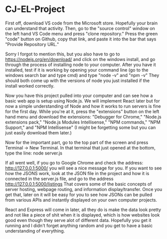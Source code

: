 # CJ-EL-Project

First off, download VS code from the Microsoft store. Hopefully your brain can understand that activity.
Then, go to the "source control" window on the left hand VS Code menu and press "clone repository."
Press the green "code" button on Github, copy that link, and paste it into the bar that says "Provide Repository URL."

Sorry I forgot to mention this, but you also have to go to https://nodejs.org/en/download/ and click on the windows install, and go through the process of installing node to 
your computer. After you have it installed, test if it is working by opening your command line (go to the windows search bar and type cmd) and type "node -v" and "npm -v"
They should both come up with the versions of node you just installed if the install worked correctly. 

Now you have this project pulled into your computer and can see how a basic web app is setup using Node.js. We will implement
React later but for now a simple understanding of Node and how it works to run servers is fine for the first day. While you're at it,
press the "extensions" button on the left hand menu and download the extensions: "Debugger for Chrome," "Node.js extensions pack," "Node.js Modules Intellisense," "NPM commands," "NPM Support," and "NPM Intellisense" (I might be forgetting some but you can just easily download them later.)

Now for the important part, go to the top part of the screen and press Terminal -> New Terminal.
In that terminal that just opened at the bottom, type the line:   node server.js

If all went well, if you go to Google Chrome and check the address: http://127.0.0.1:5000/ you will see a nice message for you. 
If you want to see how the JSONS work, look at the JSON file in the project and how it is connected in the server.js file, and go to the address http://127.0.0.1:5000/listings
That covers some of the basic concepts of server hosting, webpage routing, and information display/transfer. Once you get that, later on it will be easy for you to see how JSONs can be pulled from various APIs and instantly displayed on your own computer projects. 

React and Express will come in later, all they do is make the data look pretty and not like a piece of shit when it is displayed, which is how websites look good even though they serve alot of different data. Hopefully you get it running and I didn't forget anything random and you get to have a basic understanding of everything. 


